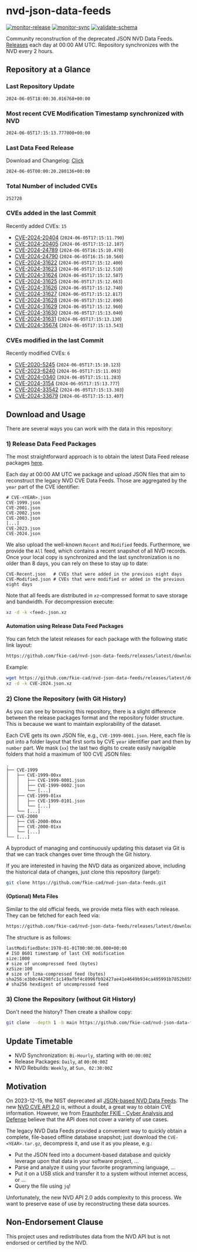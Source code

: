 # nvd-json-data-feeds

[![monitor-release](https://github.com/fkie-cad/nvd-json-data-feeds/actions/workflows/monitor_release.yml/badge.svg)](https://github.com/fkie-cad/nvd-json-data-feeds/actions/workflows/monitor_release.yml)
[![monitor-sync](https://github.com/fkie-cad/nvd-json-data-feeds/actions/workflows/monitor_sync.yml/badge.svg)](https://github.com/fkie-cad/nvd-json-data-feeds/actions/workflows/monitor_sync.yml)
[![validate-schema](https://github.com/fkie-cad/nvd-json-data-feeds/actions/workflows/validate_schema.yml/badge.svg)](https://github.com/fkie-cad/nvd-json-data-feeds/actions/workflows/validate_schema.yml)

Community reconstruction of the deprecated JSON NVD Data Feeds.
[Releases](https://github.com/fkie-cad/nvd-json-data-feeds/releases/latest) each day at 00:00 AM UTC.
Repository synchronizes with the NVD every 2 hours.

## Repository at a Glance

### Last Repository Update

```plain
2024-06-05T18:00:30.016768+00:00
```

### Most recent CVE Modification Timestamp synchronized with NVD

```plain
2024-06-05T17:15:13.777000+00:00
```

### Last Data Feed Release

Download and Changelog: [Click](https://github.com/fkie-cad/nvd-json-data-feeds/releases/latest)

```plain
2024-06-05T00:00:20.280136+00:00
```

### Total Number of included CVEs

```plain
252728
```

### CVEs added in the last Commit

Recently added CVEs: `15`

- [CVE-2024-20404](CVE-2024/CVE-2024-204xx/CVE-2024-20404.json) (`2024-06-05T17:15:11.790`)
- [CVE-2024-20405](CVE-2024/CVE-2024-204xx/CVE-2024-20405.json) (`2024-06-05T17:15:12.107`)
- [CVE-2024-24789](CVE-2024/CVE-2024-247xx/CVE-2024-24789.json) (`2024-06-05T16:15:10.470`)
- [CVE-2024-24790](CVE-2024/CVE-2024-247xx/CVE-2024-24790.json) (`2024-06-05T16:15:10.560`)
- [CVE-2024-31622](CVE-2024/CVE-2024-316xx/CVE-2024-31622.json) (`2024-06-05T17:15:12.400`)
- [CVE-2024-31623](CVE-2024/CVE-2024-316xx/CVE-2024-31623.json) (`2024-06-05T17:15:12.510`)
- [CVE-2024-31624](CVE-2024/CVE-2024-316xx/CVE-2024-31624.json) (`2024-06-05T17:15:12.587`)
- [CVE-2024-31625](CVE-2024/CVE-2024-316xx/CVE-2024-31625.json) (`2024-06-05T17:15:12.663`)
- [CVE-2024-31626](CVE-2024/CVE-2024-316xx/CVE-2024-31626.json) (`2024-06-05T17:15:12.740`)
- [CVE-2024-31627](CVE-2024/CVE-2024-316xx/CVE-2024-31627.json) (`2024-06-05T17:15:12.817`)
- [CVE-2024-31628](CVE-2024/CVE-2024-316xx/CVE-2024-31628.json) (`2024-06-05T17:15:12.890`)
- [CVE-2024-31629](CVE-2024/CVE-2024-316xx/CVE-2024-31629.json) (`2024-06-05T17:15:12.960`)
- [CVE-2024-31630](CVE-2024/CVE-2024-316xx/CVE-2024-31630.json) (`2024-06-05T17:15:13.040`)
- [CVE-2024-31631](CVE-2024/CVE-2024-316xx/CVE-2024-31631.json) (`2024-06-05T17:15:13.130`)
- [CVE-2024-35674](CVE-2024/CVE-2024-356xx/CVE-2024-35674.json) (`2024-06-05T17:15:13.543`)


### CVEs modified in the last Commit

Recently modified CVEs: `6`

- [CVE-2020-5245](CVE-2020/CVE-2020-52xx/CVE-2020-5245.json) (`2024-06-05T17:15:10.123`)
- [CVE-2023-6240](CVE-2023/CVE-2023-62xx/CVE-2023-6240.json) (`2024-06-05T17:15:11.093`)
- [CVE-2024-0340](CVE-2024/CVE-2024-03xx/CVE-2024-0340.json) (`2024-06-05T17:15:11.283`)
- [CVE-2024-3154](CVE-2024/CVE-2024-31xx/CVE-2024-3154.json) (`2024-06-05T17:15:13.777`)
- [CVE-2024-33542](CVE-2024/CVE-2024-335xx/CVE-2024-33542.json) (`2024-06-05T17:15:13.303`)
- [CVE-2024-33679](CVE-2024/CVE-2024-336xx/CVE-2024-33679.json) (`2024-06-05T17:15:13.407`)


## Download and Usage

There are several ways you can work with the data in this repository:

### 1) Release Data Feed Packages

The most straightforward approach is to obtain the latest Data Feed release packages [here](https://github.com/fkie-cad/nvd-json-data-feeds/releases/latest).

Each day at 00:00 AM UTC we package and upload JSON files that aim to reconstruct the legacy NVD CVE Data Feeds.
Those are aggregated by the `year` part of the CVE identifier:

```
# CVE-<YEAR>.json
CVE-1999.json
CVE-2001.json
CVE-2002.json
CVE-2003.json
[...]
CVE-2023.json
CVE-2024.json
```

We also upload the well-known `Recent` and `Modified` feeds.
Furthermore, we provide the `All` feed, which contains a recent snapshot of all NVD records.
Once your local copy is synchronized and the last synchronization is no older than 8 days, you can rely on these to stay up to date:

```plain
CVE-Recent.json   # CVEs that were added in the previous eight days
CVE-Modified.json # CVEs that were modified or added in the previous eight days
```

Note that all feeds are distributed in `xz`-compressed format to save storage and bandwidth.
For decompression execute:

```sh
xz -d -k <feed>.json.xz
```

#### Automation using Release Data Feed Packages

You can fetch the latest releases for each package with the following static link layout:

```sh
https://github.com/fkie-cad/nvd-json-data-feeds/releases/latest/download/CVE-<YEAR>.json.xz
```

Example:

```sh
wget https://github.com/fkie-cad/nvd-json-data-feeds/releases/latest/download/CVE-2024.json.xz
xz -d -k CVE-2024.json.xz
```

### 2) Clone the Repository (with Git History)

As you can see by browsing this repository, there is a slight difference between the release packages format and the repository folder structure.
This is because we want to maintain explorability of the dataset.

Each CVE gets its own JSON file, e.g., `CVE-1999-0001.json`.
Here, each file is put into a folder layout that first sorts by CVE `year` identifier part and then by `number` part.
We mask (`xx`) the last two digits to create easily navigable folders that hold a maximum of 100 CVE JSON files:

```plain
.
├── CVE-1999
│   ├── CVE-1999-00xx
│   │   ├── CVE-1999-0001.json
│   │   ├── CVE-1999-0002.json
│   │   └── [...]
│   ├── CVE-1999-01xx
│   │   ├── CVE-1999-0101.json
│   │   └── [...]
│   └── [...]
├── CVE-2000
│   ├── CVE-2000-00xx
│   ├── CVE-2000-01xx
│   └── [...]
└── [...]
```

A byproduct of managing and continuously updating this dataset via Git is that we can track changes over time through the Git history.

If you are interested in having the NVD data as organized above, including the historical data of changes, just clone this repository (large!):

```sh
git clone https://github.com/fkie-cad/nvd-json-data-feeds.git
```

#### (Optional) Meta Files

Similar to the old official feeds, we provide meta files with each release. They can be fetched for each feed via:

```sh
https://github.com/fkie-cad/nvd-json-data-feeds/releases/latest/download/CVE-<YEAR>.meta
```

The structure is as follows:

```plain
lastModifiedDate:1970-01-01T00:00:00.000+00:00                          # ISO 8601 timestamp of last CVE modification
size:1000                                                               # size of uncompressed feed (bytes)
xzSize:100                                                              # size of lzma-compressed feed (bytes)
sha256:e3b0c44298fc1c149afbf4c8996fb92427ae41e4649b934ca495991b7852b855 # sha256 hexdigest of uncompressed feed
```

### 3) Clone the Repository (without Git History)

Don't need the history? Then create a shallow copy:

```sh
git clone --depth 1 -b main https://github.com/fkie-cad/nvd-json-data-feeds.git
```


## Update Timetable

* NVD Synchronization: `Bi-Hourly`, starting with `00:00:00Z`
* Release Packages: `Daily`, at `00:00:00Z`
* NVD Rebuilds: `Weekly`, at `Sun, 02:30:00Z`


## Motivation

On 2023-12-15, the NIST deprecated all [JSON-based NVD Data Feeds](https://nvd.nist.gov/vuln/data-feeds#divRetirementBanner-1).
The new [NVD CVE API 2.0](https://nvd.nist.gov/developers/vulnerabilities) is, without a doubt, a great way to obtain CVE information.
However, we from [Fraunhofer FKIE - Cyber Analysis and Defense](https://www.fkie.fraunhofer.de/en/departments/cad.html) believe that the API does not cover a variety of use cases.

The legacy NVD Data Feeds provided a convenient way to quickly obtain a complete, file-based offline database snapshot; just download the `CVE-<YEAR>.tar.gz`, decompress it, and use it as you please, e.g.:

- Put the JSON feed into a document-based database and quickly leverage upon that data in your software project, ...
- Parse and analyze it using your favorite programming language, ...
- Put it on a USB stick and transfer it to a system without internet access, or ...
- Query the file using `jq`!

Unfortunately, the new NVD API 2.0 adds complexity to this process.
We want to preserve ease of use by reconstructing these data sources.

## Non-Endorsement Clause

This project uses and redistributes data from the NVD API but is not endorsed or certified by the NVD.